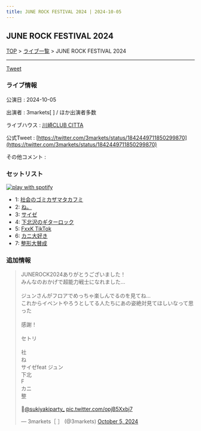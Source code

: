 ```yaml
---
title: JUNE ROCK FESTIVAL 2024 | 2024-10-05
---
```

## JUNE ROCK FESTIVAL 2024

[TOP](/setlist/) > [ライブ一覧](lives.html) > JUNE ROCK FESTIVAL 2024

___

<a href="https://twitter.com/share?ref_src=twsrc%5Etfw" data-text="3markets[ ]セットリスト > JUNE ROCK FESTIVAL 2024" class="twitter-share-button" data-via="3markets" data-hashtags="3markets" data-related="3markets" data-show-count="false">Tweet</a>

### ライブ情報

公演日
:    2024-10-05

出演者
:    3markets[ ] / ほか出演者多数

ライブハウス
:    [川崎CLUB CITTA](livehouse045.html)

公式Tweet
:    [https://twitter.com/3markets/status/1842449711850299870](https://twitter.com/3markets/status/1842449711850299870)

その他コメント
:    

### セットリスト


[![play with spotify](images/spotify-icon.png)](https://open.spotify.com/playlist/6RCNeHTQpUkXWv6slFGkck)



*  1: [社会のゴミカザマタカフミ](song002.html)
*  2: [ね。](song076.html)
*  3: [サイゼ](song004.html)
*  4: [下北沢のギターロック](song015.html)
*  5: [FxxK TikTok](song082.html)
*  6: [カニ大好き](song079.html)
*  7: [整形大賛成](song005.html)


### 追加情報



<blockquote class="twitter-tweet"><p lang="ja" dir="ltr">JUNEROCK2024ありがとうございました！<br>みんなのおかげで超能力戦士になれました…<br><br>ジュンさんがフロアでめっちゃ楽しんでるのを見てね…<br>これからイベントやろうとしてる人たちにあの姿絶対見てほしいなって思った<br><br>感謝！<br><br>セトリ<br><br>社<br>ね<br>サイゼfeat ジュン<br>下北<br>F<br>カニ<br>整<br><br>📸<a href="https://twitter.com/sukiyakiparty_?ref_src=twsrc%5Etfw">@sukiyakiparty_</a> <a href="https://t.co/opjB5Xxbj7">pic.twitter.com/opjB5Xxbj7</a></p>&mdash; 3markets［ ］ (@3markets) <a href="https://twitter.com/3markets/status/1842449711850299870?ref_src=twsrc%5Etfw">October 5, 2024</a></blockquote>
<script async src="https://platform.twitter.com/widgets.js" charset="utf-8"></script>




<script async src="https://platform.twitter.com/widgets.js" charset="utf-8"></script>